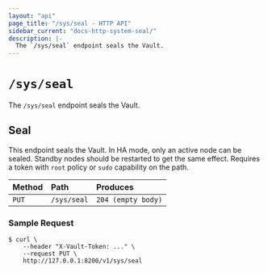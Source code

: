 ```yaml
---
layout: "api"
page_title: "/sys/seal - HTTP API"
sidebar_current: "docs-http-system-seal/"
description: |-
  The `/sys/seal` endpoint seals the Vault.
---
```


# `/sys/seal`

The `/sys/seal` endpoint seals the Vault.

## Seal

This endpoint seals the Vault. In HA mode, only an active node can be sealed.
Standby nodes should be restarted to get the same effect. Requires a token with
`root` policy or `sudo` capability on the path.

| Method   | Path                         | Produces               |
| :------- | :--------------------------- | :--------------------- |
| `PUT`    | `/sys/seal`                  | `204 (empty body)`     |

### Sample Request

```
$ curl \
    --header "X-Vault-Token: ..." \
    --request PUT \
    http://127.0.0.1:8200/v1/sys/seal
```
